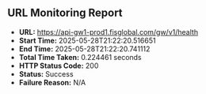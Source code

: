 ## URL Monitoring Report

- **URL:** https://api-gw1-prod1.fisglobal.com/gw/v1/health
- **Start Time:** 2025-05-28T21:22:20.516651
- **End Time:** 2025-05-28T21:22:20.741112
- **Total Time Taken:** 0.224461 seconds
- **HTTP Status Code:** 200
- **Status:** Success
- **Failure Reason:** N/A
